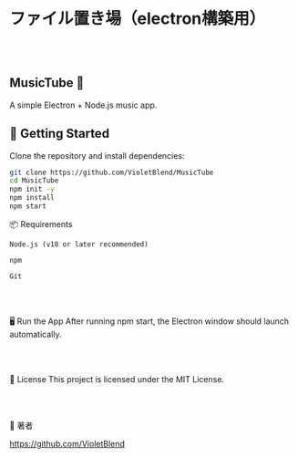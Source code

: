# ファイル置き場（electron構築用）

<br>

<br>

## MusicTube 🎵

A simple Electron + Node.js music app.

## 🚀 Getting Started

Clone the repository and install dependencies:

```bash
git clone https://github.com/VioletBlend/MusicTube
cd MusicTube
npm init -y
npm install
npm start

```

📦 Requirements

```
Node.js (v18 or later recommended)

npm

Git
```

<br>

<br>

🖥️ Run the App
After running npm start, the Electron window should launch automatically.

<br>

<br>

📄 License
This project is licensed under the MIT License.

<br>

<br>

👤 著者

https://github.com/VioletBlend
